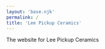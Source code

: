 ```yaml
---
layout: 'base.njk'
permalink: /
title: 'Lee Pickup Ceramics'
---
```


The website for Lee Pickup Ceramics